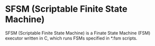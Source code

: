 SFSM (Scriptable Finite State Machine)
=====

SFSM (Scriptable Finite State Machine) is a Finate State Machine (FSM) executor written in C, which runs FSMs specified in *.fsm scripts.
